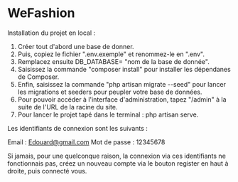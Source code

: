 # WeFashion

Installation du projet en local :

1. Créer tout d'abord une base de donner.
2. Puis, copiez le fichier ".env.exemple" et renommez-le en ".env".
3. Remplacez ensuite DB_DATABASE= "nom de la base de donnée".
4. Saisissez la commande "composer install" pour installer les dépendanes de Composer.
5. Enfin, saisissez la commande "php artisan migrate --seed" pour lancer les migrations et seeders pour peupler votre base de données.
6. Pour pouvoir accéder à l'interface d'administration, tapez "/admin" à la suite de l'URL de la racine du site. 
7. Pour lancer le projet tapé dans le terminal : php artisan serve.

Les identifiants de connexion sont les suivants :

Email : Edouard@gmail.com
Mot de passe : 12345678

Si jamais, pour une quelconque raison, la connexion via ces identifiants ne fonctionnais pas, créez un nouveau compte via le bouton register en haut à droite, puis connecté vous.

